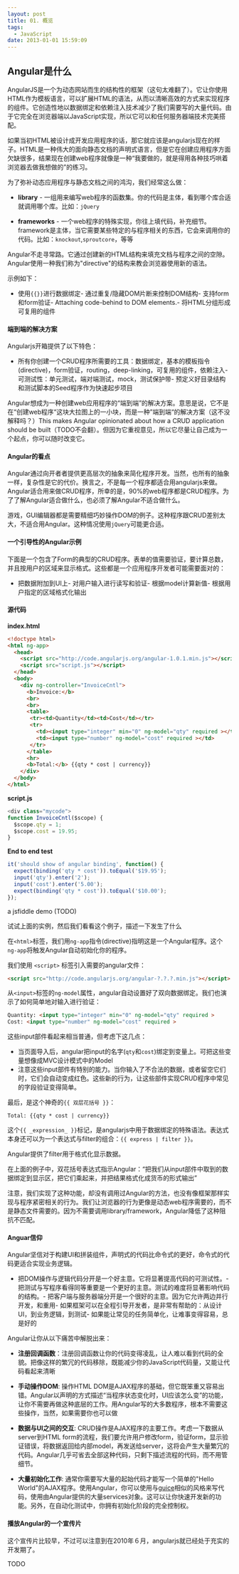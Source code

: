 ```yaml
---
layout: post
title: 01. 概览
tags:
  - JavaScript
date: 2013-01-01 15:59:09
---
```


## Angular是什么

AngularJS是一个为动态网站而生的结构性的框架（这句太难翻了）。它让你使用HTML作为模板语言，可以扩展HTML的语法，从而以清晰高效的方式来实现程序的组件。它创造性地以数据绑定和依赖注入技术减少了我们需要写的大量代码。由于它完全在浏览器端以JavaScript实现，所以它可以和任何服务器端技术完美搭配。

如果当初HTML被设计成开发应用程序的话，那它就应该是angularjs现在的样子。HTML是一种伟大的面向静态文档的声明式语言，但是它在创建应用程序方面欠缺很多，结果现在创建web程序就像是一种“我要做的，就是得用各种技巧哄着浏览器去做我想做的”的练习。

为了弥补动态应用程序与静态文档之间的鸿沟，我们经常这么做：

- **library** - 一组用来编写web程序的函数集。你的代码是主体，看到哪个库合适就调用哪个库。比如：`jQuery`

- **frameworks** - 一个web程序的特殊实现，你往上填代码，补充细节。framework是主体，当它需要某些特定的与程序相关的东西，它会来调用你的代码。比如：`knockout`,`sproutcore`，等等

Angular不走寻常路。它通过创建新的HTML结构来填充文档与程序之间的空隙。Angular使用一种我们称为"directive"的结构来教会浏览器使用新的语法。

示例如下：

- 使用`{{}}`进行数据绑定- 通过重复/隐藏DOM片断来控制DOM结构- 支持form和form验证- Attaching code-behind to DOM elements.- 将HTML分组形成可复用的组件

#### 端到端的解决方案

Angularjs开箱提供了以下特色：

- 所有你创建一个CRUD程序所需要的工具：数据绑定，基本的模板指令(directive)，form验证，routing，deep-linking，可复用的组件，依赖注入- 可测试性：单元测试，端对端测试，mock，测试保护带- 预定义好目录结构和测试脚本的Seed程序作为快速起步项目

Angular想成为一种创建web应用程序的“端到端”的解决方案。意思是说，它不是在“创建web程序“这块大拉图上的一小块，而是一种”端到端“的解决方案（这不没解释吗？）This makes Angular opinionated about how a CRUD application should be built（TODO不会翻）。但因为它重视意见，所以它尽量让自己成为一个起点，你可以随时改变它。

#### Angular的看点

Angular通过向开者者提供更高层次的抽象来简化程序开发。当然，也所有的抽象一样，复杂性是它的代价。换言之，不是每一个程序都适合用angularjs来做。Angular适合用来做CRUD程序，所幸的是，90%的web程序都是CRUD程序。为了了解Angular适合做什么，也必须了解Angular不适合做什么。

游戏，GUI编辑器都是需要精细巧妙操作DOM的例子。这种程序跟CRUD差别太大，不适合用Angular。这种情况使用`jQuery`可能更合适。

#### 一个引导性的Angular示例

下面是一个包含了Form的典型的CRUD程序。表单的值需要验证，要计算总数，并且按用户的区域来显示格式。这些都是一个应用程序开发者可能需要面对的：

- 把数据附加到UI上- 对用户输入进行读写和验证- 根据model计算新值- 根据用户指定的区域格式化输出

#### 源代码

**index.html**

```html
<!doctype html>
<html ng-app>
  <head>
    <script src="http://code.angularjs.org/angular-1.0.1.min.js"></script>
    <script src="script.js"></script>
  </head>
  <body>
    <div ng-controller="InvoiceCntl">
      <b>Invoice:</b>
      <br>
      <br>
      <table>
       <tr><td>Quantity</td><td>Cost</td></tr>
       <tr>
         <td><input type="integer" min="0" ng-model="qty" required ></td>
         <td><input type="number" ng-model="cost" required ></td>
       </tr>
      </table>
      <hr>
      <b>Total:</b> {{qty * cost | currency}}
    </div>
  </body>
</html>
```


**script.js**

```js
<div class="mycode">
function InvoiceCntl($scope) {
  $scope.qty = 1;
  $scope.cost = 19.95;
}
```

**End to end test**

```js
it('should show of angular binding', function() {
  expect(binding('qty * cost')).toEqual('$19.95');
  input('qty').enter('2');
  input('cost').enter('5.00');
  expect(binding('qty * cost')).toEqual('$10.00');
});
```

a jsfiddle demo (TODO)

试试上面的实例，然后我们看看这个例子，描述一下发生了什么

在`<html>`标签，我们用`ng-app`指令(directive)指明这是一个Angular程序。这个`ng-app`将触发Angular自动初始化你的程序。

我们使用 `<script>` 标签引入需要的angular文件：

```html
<script src="http://code.angularjs.org/angular-?.?.?.min.js"></script>
```

从`<input>`标签的`ng-model`属性，angular自动设置好了双向数据绑定。我们也演示了如何简单地对输入进行验证：

```html
Quantity: <input type="integer" min="0" ng-model="qty" required >
Cost: <input type="number" ng-model="cost" required >
```

这些input部件看起来相当普通，但考虑下这几点：

- 当页面导入后，angular把input的名字(`qty`和`cost`)绑定到变量上。可把这些变量想像成MVC设计模式中的Model
- 注意这些input部件有特别的能力。当你输入了不合法的数据，或者留空它们时，它们会自动变成红色。这些新的行为，让这些部件实现CRUD程序中常见的字段验证变得简单。

最后，是这个神奇的`{{ 双层花括号 }}`：

    Total: {{qty * cost | currency}}

这个`{{ _expression_ }}`标记，是angularjs中用于数据绑定的特殊语法。表达式本身还可以为一个表达式与filter的组合：`{{ express | filter }}`。

Angular提供了filter用于格式化显示数据。

在上面的例子中，双花括号表达式指示Angular：“把我们从input部件中取到的数据绑定到显示区，把它们乘起来，并把结果格式化成货币的形式输出”

注意，我们实现了这种功能，却没有调用过Angular的方法，也没有像框架那样实现与程序紧密相关的行为。我们让浏览器的行为更像是动态web程序需要的，而不是静态文件需要的。因为不需要调用library/framework，Angular降低了这种阻抗不匹配。

#### Anguar信仰

Angular坚信对于构建UI和拼装组件，声明式的代码比命令式的更好，命令式的代码更适合实现业务逻辑。

- 把DOM操作与逻辑代码分开是一个好主意。它将显著提高代码的可测试性。- 把测试与写程序看得同等重要是一个更好的主意。测试的难度将显著影响代码的结构。- 把客户端与服务器端分开是一个很好的主意。因为它允许两边并行开发，和重用- 如果框架可以在全程引导开发者，是非常有帮助的：从设计UI，到业务逻辑，到测试- 如果能让常见的任务简单化，让难事变得容易，总是好的

Angular让你从以下痛苦中解脱出来：

- **注册回调函数**：注册回调函数让你的代码变得凌乱，让人难以看到代码的全貌。把像这样的繁冗的代码移除，既能减少你的JavaScript代码量，又能让代码看起来清晰

- **手动操作DOM**: 操作HTML DOM是AJAX程序的基础，但它既笨重又容易出错。Angular以声明的方式描述“当程序状态变化时，UI应该怎么变”的功能，让你不需要再做这种底层的工作。用Angular写的大多数程序，根本不需要这些操作，当然，如果需要你也可以做

- **数据与UI之间的交互**: CRUD操作是AJAX程序的主要工作。考虑一下数据从server到HTML form的流程，我们要允许用户修改form，验证form，显示验证错误，将数据返回给内部model，再发送给server，这将会产生大量繁冗的代码。Angular几乎可省去全部这种代码，只剩下描述流程的代码，而不用管细节。

- **大量初始化工作**: 通常你需要写大量的起始代码才能写一个简单的"Hello World"的AJAX程序。使用Angular，你可以使用与[guice](http://code.google.com/p/google-guice/)相似的风格来写代码，使用由Angular提供的大量services对象。这可以让你快速开发新的功能。另外，在自动化测试中，你拥有初始化阶段的完全控制权。

#### 播放Angular的一个宣传片

这个宣传片比较早，不过可以注意到在2010年６月，angularjs就已经处于充实的开发期了。

TODO